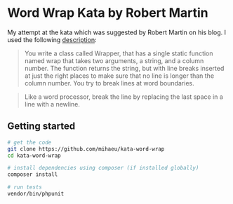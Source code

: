 # Word Wrap Kata by Robert Martin

My attempt at the kata which was suggested by Robert Martin on his blog. I used the following [description](http://codingdojo.org/cgi-bin/index.pl?KataWordWrap):

  > You write a class called Wrapper, that has a single static function named wrap that takes two arguments, a string, and a column number. The function returns the string, but with line breaks inserted at just the right places to make sure that no line is longer than the column number. You try to break lines at word boundaries.

  > Like a word processor, break the line by replacing the last space in a line with a newline.

## Getting started

 ```bash
# get the code
git clone https://github.com/mihaeu/kata-word-wrap
cd kata-word-wrap

# install dependencies using composer (if installed globally)
composer install

# run tests
vendor/bin/phpunit
 ```
